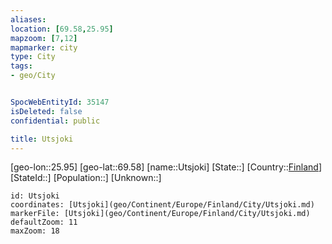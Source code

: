 ```yaml
---
aliases: 
location: [69.58,25.95]
mapzoom: [7,12] 
mapmarker: city 
type: City
tags:
- geo/City


SpocWebEntityId: 35147
isDeleted: false
confidential: public

title: Utsjoki
---
```

[geo-lon::25.95]
[geo-lat::69.58]
[name::Utsjoki]
[State::]
[Country::[Finland](geo/Continent/Europe/Finland.md)]
[StateId::]
[Population::]
[Unknown::]


```leaflet
id: Utsjoki
coordinates: [Utsjoki](geo/Continent/Europe/Finland/City/Utsjoki.md)
markerFile: [Utsjoki](geo/Continent/Europe/Finland/City/Utsjoki.md)
defaultZoom: 11 
maxZoom: 18
```


